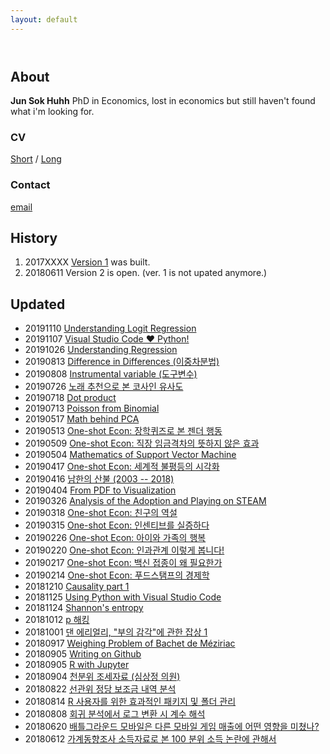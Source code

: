 ```yaml
---
layout: default
---
```


<header> 
<!-- Global site tag (gtag.js) - Google Analytics -->
<script async src="https://www.googletagmanager.com/gtag/js?id=UA-121062878-1"></script>
<script>
  window.dataLayer = window.dataLayer || [];
  function gtag(){dataLayer.push(arguments);}
  gtag('js', new Date());

  gtag('config', 'UA-121062878-1');
</script>
</header>

## About 
**Jun Sok Huhh** PhD in Economics, lost in economics but still haven't found what i'm looking for.



### CV 
[Short](https://rawgit.com/anarinsk/anarinsk.github.io/master/cv/short.html)
/ 
[Long](https://rawgit.com/anarinsk/anarinsk.github.io/master/cv/long.html)

### Contact 
[email](mailto:anarinsk@gmail.com)

## History

  1. 2017XXXX [Version 1](http://lostineconomics.netlify.com) was built. 
  2. 20180611 Version 2 is open. (ver. 1 is not upated anymore.)

## Updated 
 * 20191110 [Understanding Logit Regression](https://anarinsk.github.io/lie-logit_reg/)
 * 20191107 [Visual Studio Code ❤ Python!](https://danbi-ncsoft.github.io/etc/2019/11/07/viva-vsc.html)
  * 20191026 [Understanding Regression](https://anarinsk.github.io/lie-regression)
  * 20190813 [Difference in Differences (이중차분법)](https://danbi-ncsoft.github.io/study/2019/08/13/causality-part4-DID.html)
  * 20190808 [Instrumental variable (도구변수)](https://danbi-ncsoft.github.io/study/2019/08/07/IV.html)
  * 20190726 [노래 추천으로 본 코사인 유사도](https://anarinsk.github.io/cossim/)
  * 20190718 [Dot product](https://anarinsk.github.io/lie-dot_product/)
  * 20190713 [Poisson from Binomial](https://anarinsk.github.io/lie-poisson/)
  * 20190517 [Math behind PCA](https://anarinsk.github.io/lie-math_svm/)
  * 20190513 [One-shot Econ: 장학퀴즈로 본 젠더 행동](https://brunch.co.kr/@anarinsk/24)
  * 20190509 [One-shot Econ: 직장 임금격차의 뜻하지 않은 효과](https://brunch.co.kr/@anarinsk/23)
  * 20190504 [Mathematics of Support Vector Machine](https://anarinsk.github.io/lie-math_svm/)
  * 20190417 [One-shot Econ: 세계적 불평등의 시각화](https://brunch.co.kr/@anarinsk/21)
  * 20190416 [남한의 산불 (2003 -- 2018)](https://anarinsk.github.io/adp-wild-fire-sk-pub)
  * 20190404 [From PDF to Visualization](https://anarinsk.github.io/rstat-pdf-extraction-public)
  * 20190326 [Analysis of the Adoption and Playing on STEAM](https://anarinsk.github.io/adp-steam-record/)
  * 20190318 [One-shot Econ: 친구의 역설](https://brunch.co.kr/@anarinsk/17)
  * 20190315 [One-shot Econ: 인센티브를 실증하다](https://brunch.co.kr/@anarinsk/16)
  * 20190226 [One-shot Econ: 아이와 가족의 행복](https://brunch.co.kr/@anarinsk/13)
  * 20190220 [One-shot Econ: 인과관계 이렇게 봅니다!](https://brunch.co.kr/@anarinsk/12)
  * 20190217 [One-shot Econ: 백신 접종이 왜 필요한가](https://brunch.co.kr/@anarinsk/10)
  * 20190214 [One-shot Econ: 푸드스탬프의 경제학](https://brunch.co.kr/@anarinsk/9)
  * 20181210 [Causality part 1](https://rawcdn.githack.com/anarinsk/public_writing/master/causality/causality_part1.html)
  * 20181125 [Using Python with Visual Studio Code](https://anarinsk.github.io/lie-conda_vsc/)
  * 20181124 [Shannon's entropy](https://anarinsk.github.io/lie-entropy/)
  * 20181012 [p 해킹](https://anarinsk.github.io/lie-p_hacking/)
  * 20181001 [댄 에리얼리, "부의 감각"에 관한 잡상 1](https://anarinsk.github.io/lie-ariely_ds/)
  * 20180917 [Weighing Problem of Bachet de Méziriac ](https://anarinsk.github.io/lie-bachet/)
  * 20180905 [Writing on Github](https://rawcdn.htmlpreview.github.io/?https://github.com/anarinsk/public_writing/blob/master/workflow_with_github/main.html)
  * 20180905 [R with Jupyter](https://rawcdn.githackrw.htmlpreview.github.io/?https://github.com/anarinsk/public_writing/blob/master/jupyter_r/main.html)
  * 20180904 [천분위 조세자료 (심상정 의원)](https://github.com/anarinsk/simsangjung/blob/master/README.md)
  * 20180822 [선관위 정당 보조금 내역 분석](https://github.com/anarinsk/korparty_subsidy/blob/master/README.md)
  * 20180814 [R 사용자를 위한 효과적인 패키지 및 폴더 관리](https://rawgit.com/anarinsk/public_writing/master/head-of-r/2018-08-14-head-of-r.html)
  * 20180808 [회귀 분석에서 로그 변환 시 계수 해석](https://rawgit.com/anarinsk/public_writing/master/logtransformation/2018-08-07-logwithlevel.nb.html)
  * 20180620 [배틀그라운드 모바일은 다른 모바일 게임 매출에 어떤 영향을 미쳤나?](https://rawgit.com/anarinsk/bg-effect/master/documentation/posting.html)
  * 20180612 [가계동향조사 소득자료로 본 100 분위 소득 논란에 관해서](https://rawgit.com/anarinsk/MDIS/master/documentation/posting.html) 
<!--stackedit_data:
eyJoaXN0b3J5IjpbLTE3NzkxMTMyOTIsMTE4MTY5MDU5MSwxOT
YyMDQ5NzIwLDcxMDg3MTI0LDc5NjY4OTkzMyw3NzEyNjIxNzcs
LTI3NTc4MDk2NywtMTgyMDkwODA2MCwtNjA4MDQ5OTE2LC0zNT
c0NTg1NjEsNTM2Njg3NDE1XX0=
-->